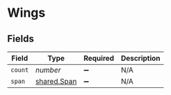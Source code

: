 # Wings


## Fields

| Field                                      | Type                                       | Required                                   | Description                                |
| ------------------------------------------ | ------------------------------------------ | ------------------------------------------ | ------------------------------------------ |
| `count`                                    | *number*                                   | :heavy_minus_sign:                         | N/A                                        |
| `span`                                     | [shared.Span](../../models/shared/span.md) | :heavy_minus_sign:                         | N/A                                        |